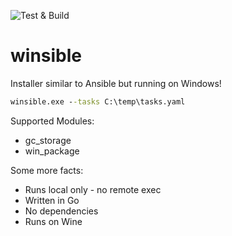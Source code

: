 ![Test & Build](https://github.com/abergmeier/winsible/workflows/Test%20&%20Build/badge.svg)

# winsible
Installer similar to Ansible but running on Windows!

```cmd
winsible.exe --tasks C:\temp\tasks.yaml
```
Supported Modules:
- gc_storage
- win_package

Some more facts:
- Runs local only - no remote exec
- Written in Go
- No dependencies
- Runs on Wine
